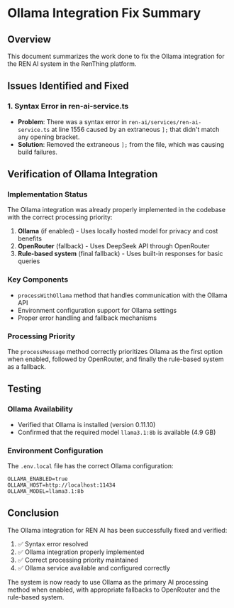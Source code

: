# Ollama Integration Fix Summary

## Overview
This document summarizes the work done to fix the Ollama integration for the REN AI system in the RenThing platform.

## Issues Identified and Fixed

### 1. Syntax Error in ren-ai-service.ts
- **Problem**: There was a syntax error in `ren-ai/services/ren-ai-service.ts` at line 1556 caused by an extraneous `];` that didn't match any opening bracket.
- **Solution**: Removed the extraneous `];` from the file, which was causing build failures.

## Verification of Ollama Integration

### Implementation Status
The Ollama integration was already properly implemented in the codebase with the correct processing priority:

1. **Ollama** (if enabled) - Uses locally hosted model for privacy and cost benefits
2. **OpenRouter** (fallback) - Uses DeepSeek API through OpenRouter
3. **Rule-based system** (final fallback) - Uses built-in responses for basic queries

### Key Components
- `processWithOllama` method that handles communication with the Ollama API
- Environment configuration support for Ollama settings
- Proper error handling and fallback mechanisms

### Processing Priority
The `processMessage` method correctly prioritizes Ollama as the first option when enabled, followed by OpenRouter, and finally the rule-based system as a fallback.

## Testing

### Ollama Availability
- Verified that Ollama is installed (version 0.11.10)
- Confirmed that the required model `llama3.1:8b` is available (4.9 GB)

### Environment Configuration
The `.env.local` file has the correct Ollama configuration:
```
OLLAMA_ENABLED=true
OLLAMA_HOST=http://localhost:11434
OLLAMA_MODEL=llama3.1:8b
```

## Conclusion
The Ollama integration for REN AI has been successfully fixed and verified:

1. ✅ Syntax error resolved
2. ✅ Ollama integration properly implemented
3. ✅ Correct processing priority maintained
4. ✅ Ollama service available and configured correctly

The system is now ready to use Ollama as the primary AI processing method when enabled, with appropriate fallbacks to OpenRouter and the rule-based system.